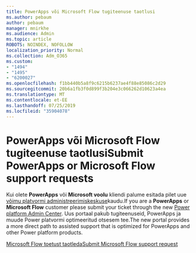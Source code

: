 ```yaml
---
title: PowerApps või Microsoft Flow tugiteenuse taotlusi
ms.author: pebaum
author: pebaum
manager: mnirkhe
ms.audience: Admin
ms.topic: article
ROBOTS: NOINDEX, NOFOLLOW
localization_priority: Normal
ms.collection: Adm_O365
ms.custom:
- "1494"
- "1495"
- "6200027"
ms.openlocfilehash: f1bb440b5a8f9c6215b6237ae4f88e85086c2d29
ms.sourcegitcommit: 20b6a1fb3f0d899f3b204e3c066262d10623a4ea
ms.translationtype: MT
ms.contentlocale: et-EE
ms.lasthandoff: 07/25/2019
ms.locfileid: "35904078"
---
```

# <a name="submit-powerapps-or-microsoft-flow-support-requests"></a><span data-ttu-id="5a2ee-102">PowerApps või Microsoft Flow tugiteenuse taotlusi</span><span class="sxs-lookup"><span data-stu-id="5a2ee-102">Submit PowerApps or Microsoft Flow support requests</span></span>

<span data-ttu-id="5a2ee-103">Kui olete **PowerApps** või **Microsoft voolu** kliendi palume esitada pilet uue [võimu platvormi administreerimiskeskuse](https://admin.powerplatform.microsoft.com/support?newTicket&product=15819)kaudu.</span><span class="sxs-lookup"><span data-stu-id="5a2ee-103">If you are a **PowerApps** or **Microsoft Flow** customer please submit your ticket through the new [Power platform Admin Center](https://admin.powerplatform.microsoft.com/support?newTicket&product=15819).</span></span> <span data-ttu-id="5a2ee-104">Uus portaal pakub tugiteenuseid, PowerApps ja muude Power platvormi optimeeritud otsesem tee.</span><span class="sxs-lookup"><span data-stu-id="5a2ee-104">The new portal provides a more direct path to assisted support that is optimized for PowerApps and other Power platform products.</span></span>

[<span data-ttu-id="5a2ee-105">Microsoft Flow toetust taotleda</span><span class="sxs-lookup"><span data-stu-id="5a2ee-105">Submit Microsoft Flow support request</span></span>](https://admin.powerplatform.microsoft.com/support?newTicket&product=Flow)